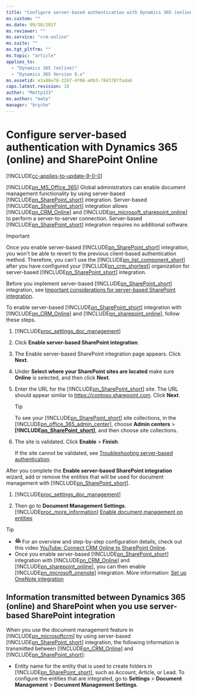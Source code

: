 ```yaml
---
title: "Configure server-based authentication with Dynamics 365 (online) and SharePoint Online | MicrosoftDocs"
ms.custom: ""
ms.date: 09/30/2017
ms.reviewer: ""
ms.service: "crm-online"
ms.suite: ""
ms.tgt_pltfrm: ""
ms.topic: "article"
applies_to: 
  - "Dynamics 365 (online)"
  - "Dynamics 365 Version 9.x"
ms.assetid: e3a88e78-2267-4f08-a0b3-7843787fada6
caps.latest.revision: 18
author: "Mattp123"
ms.author: "matp"
manager: "brycho"
---
```

# Configure server-based authentication with Dynamics 365 (online) and SharePoint Online

[!INCLUDE[cc-applies-to-update-9-0-0](../includes/cc_applies_to_update_9_0_0.md)]

[!INCLUDE[pn_MS_Office_365](../includes/pn-ms-office-365.md)] Global administrators can enable document management functionality by using server-based [!INCLUDE[pn_SharePoint_short](../includes/pn-sharepoint-short.md)] integration. Server-based [!INCLUDE[pn_SharePoint_short](../includes/pn-sharepoint-short.md)] integration allows [!INCLUDE[pn_CRM_Online](../includes/pn-crm-online.md)] and [!INCLUDE[pn_microsoft_sharepoint_online](../includes/pn-microsoft-sharepoint-online.md)] to perform a server-to-server connection. Server-based [!INCLUDE[pn_SharePoint_short](../includes/pn-sharepoint-short.md)] integration requires no additional software.  
  
> [!IMPORTANT]
>  Once you enable server-based [!INCLUDE[pn_SharePoint_short](../includes/pn-sharepoint-short.md)] integration, you won't be able to revert to the previous client-based authentication method. Therefore, you can’t use the [!INCLUDE[pn_list_component_short](../includes/pn-list-component-short.md)] after you have configured your [!INCLUDE[pn_crm_shortest](../includes/pn-crm-shortest.md)] organization for server-based [!INCLUDE[pn_SharePoint_short](../includes/pn-sharepoint-short.md)] integration.  
>   
>  Before you implement server-based [!INCLUDE[pn_SharePoint_short](../includes/pn-sharepoint-short.md)] integration, see [Important considerations for server-based SharePoint integration](../admin/important-considerations-server-based-sharepoint-integration.md).  
  
 To enable server-based [!INCLUDE[pn_SharePoint_short](../includes/pn-sharepoint-short.md)] integration with [!INCLUDE[pn_CRM_Online](../includes/pn-crm-online.md)] and [!INCLUDE[pn_sharepoint_online](../includes/pn-sharepoint-online.md)], follow these steps.  
  
1. [!INCLUDE[proc_settings_doc_management](../includes/proc-settings-doc-management.md)]  
  
2.  Click **Enable server-based SharePoint integration**.  
  
3.  The Enable server-based SharePoint integration page appears. Click **Next**.  
  
4.  Under **Select where your SharePoint sites are located** make sure **Online** is selected, and then click **Next**.  
  
5.  Enter the URL for the [!INCLUDE[pn_SharePoint_short](../includes/pn-sharepoint-short.md)] site. The URL should appear similar to https://contoso.sharepoint.com. Click **Next**.  
  
    > [!TIP]
    >  To see your [!INCLUDE[pn_SharePoint_short](../includes/pn-sharepoint-short.md)] site collections, in the [!INCLUDE[pn_office_365_admin_center](../includes/pn-office-365-admin-center.md)], choose **Admin centers** > **[!INCLUDE[pn_SharePoint_short](../includes/pn-sharepoint-short.md)]**, and then choose site collections.  
  
6.  The site is validated. Click **Enable** > **Finish**.  
  
     If the site cannot be validated, see [Troubleshooting server-based authentication](../admin/troubleshooting-server-based-authentication.md).  
  
 After you complete the **Enable server-based SharePoint integration** wizard, add or remove the entities that will be used for document management with [!INCLUDE[pn_SharePoint_short](../includes/pn-sharepoint-short.md)].  
  
1. [!INCLUDE[proc_settings_doc_management](../includes/proc-settings-doc-management.md)]  
  
2.  Then go to **Document Management Settings**. [!INCLUDE[proc_more_information](../includes/proc-more-information.md)] [Enable document management on entities](enable-sharepoint-document-management-specific-entities.md)  
  
> [!TIP]
> - ![Video symbol](../admin/media/video-thumbnail-4.png "Video symbol") For an overview and step-by-step configuration details, check out this video [YouTube: Connect CRM Online to SharePoint Online](https://youtu.be/k4MwmqMvM3s).  
> -   Once you enable server-based [!INCLUDE[pn_SharePoint_short](../includes/pn-sharepoint-short.md)] integration with [!INCLUDE[pn_CRM_Online](../includes/pn-crm-online.md)] and [!INCLUDE[pn_sharepoint_online](../includes/pn-sharepoint-online.md)], you can then enable [!INCLUDE[pn_microsoft_onenote](../includes/pn-microsoft-onenote.md)] integration. More information: [Set up OneNote integration](set-up-onenote-integration-in-dynamics-365.md)  
  
<a name="BKMK_info_trans_CRMtoSP"></a>   
## Information transmitted between Dynamics 365 (online) and SharePoint when you use server-based SharePoint integration  
 When you use the document management feature in [!INCLUDE[pn_microsoftcrm](../includes/pn-microsoftcrm.md)] by using server-based [!INCLUDE[pn_SharePoint_short](../includes/pn-sharepoint-short.md)] integration, the following information is transmitted between [!INCLUDE[pn_CRM_Online](../includes/pn-crm-online.md)] and [!INCLUDE[pn_SharePoint_short](../includes/pn-sharepoint-short.md)]:  
  
-   Entity name for the entity that is used to create folders in [!INCLUDE[pn_SharePoint_short](../includes/pn-sharepoint-short.md)], such as Account, Article, or Lead. To configure the entities that are integrated, go to **Settings** > **Document Management** > **Document Management Settings**.
